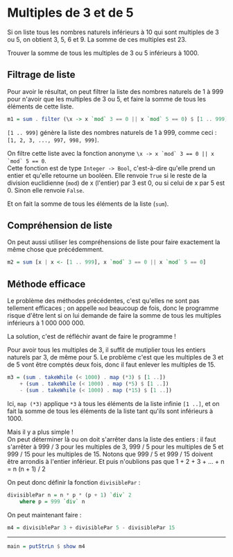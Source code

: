 # Multiples de 3 et de 5

Si on liste tous les nombres naturels inférieurs à 10 qui sont multiples de 3 ou 5, on obtient 3, 5, 6 et 9.
La somme de ces multiples est 23.

Trouver la somme de tous les multiples de 3 ou 5 inférieurs à 1000.

## Filtrage de liste

Pour avoir le résultat, on peut filtrer la liste des nombres naturels de 1 à 999 pour n'avoir que les multiples de 3 ou 5, et faire la somme de tous les éléments de cette liste.

```haskell
m1 = sum . filter (\x -> x `mod` 3 == 0 || x `mod` 5 == 0) $ [1 .. 999]
```

`[1 .. 999]` génère la liste des nombres naturels de 1 à 999, comme ceci : `[1, 2, 3, ..., 997, 998, 999]`.

On filtre cette liste avec la fonction anonyme ``\x -> x `mod` 3 == 0 || x `mod` 5 == 0``.  
Cette fonction est de type `Integer -> Bool`, c'est-à-dire qu'elle prend un entier et qu'elle retourne un booléen.
Elle renvoie `True` si le reste de la division euclidienne (`mod`) de x (l'entier) par 3 est 0, ou si celui de x par 5 est 0. Sinon elle renvoie `False`.

Et on fait la somme de tous les éléments de la liste (`sum`).

## Compréhension de liste

On peut aussi utiliser les compréhensions de liste pour faire exactement la même chose que précédemment.

```haskell
m2 = sum [x | x <- [1 .. 999], x `mod` 3 == 0 || x `mod` 5 == 0]
```

## Méthode efficace

Le problème des méthodes précédentes, c'est qu'elles ne sont pas tellement efficaces ; on appelle `mod` beaucoup de fois, donc le programme risque d'être lent si on lui demande de faire la somme de tous les multiples inférieurs à 1 000 000 000.

La solution, c'est de réfléchir avant de faire le programme !

Pour avoir tous les multiples de 3, il suffit de mutiplier tous les entiers naturels par 3, de même pour 5.
Le problème c'est que les multiples de 3 et de 5 vont être comptés deux fois, donc il faut enlever les multiples de 15.

```haskell
m3 = (sum . takeWhile (< 1000) . map (*3) $ [1 ..])
    + (sum . takeWhile (< 1000) . map (*5) $ [1 ..])
    - (sum . takeWhile (< 1000) . map (*15) $ [1 ..])
```

Ici, `map (*3)` applique `*3` à tous les éléments de la liste infinie `[1 ..]`, et on fait la somme de tous les éléments de la liste tant qu'ils sont inférieurs à 1000.



Mais il y a plus simple !  
On peut déterminer là ou on doit s'arrêter dans la liste des entiers : il faut s'arrêter à 999 / 3 pour les multiples de 3, 999 / 5 pour les multiples de 5 et 999 / 15 pour les multiples de 15.
Notons que 999 / 5 et 999 / 15 doivent être arrondis à l'entier inférieur.
Et puis n'oublions pas que 1 + 2 + 3 + ... + n = n (n + 1) / 2

On peut donc définir la fonction `divisiblePar` :

```haskell
divisiblePar n = n * p * (p + 1) `div` 2
    where p = 999 `div` n
```

On peut maintenant faire :

```haskell
m4 = divisiblePar 3 + divisiblePar 5 - divisiblePar 15
```

---

```haskell
main = putStrLn $ show m4
```
